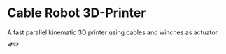 # Cable Robot 3D-Printer
A fast parallel kinematic 3D printer using cables and winches as actuator.

<div style="display: flex;">
    <img src="/construction/actuator/actuator_overview.jpg" alt="Actuator" height="10px">
    <img src="/construction/plattform/plattform_overview_top.jpg" alt="Platform" height="10px">

</div>
